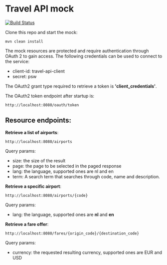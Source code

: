Travel API mock 
===============

[![Build Status](https://drone.io/bitbucket.org/afklmdevnet/simple-travel-api-mock/status.png)](https://drone.io/bitbucket.org/afklmdevnet/simple-travel-api-mock/latest)

Clone this repo and start the mock:

`mvn clean install`

The mock resources are protected and require authentication through OAuth 2 to gain access. The following credentials can be used to connect to the service:
 
- client-id: travel-api-client
- secret: psw
 
The OAuth2 grant type required to retrieve a token is **'client_credentials'**.
 
The OAuth2 token endpoint after startup is:
 
`http://localhost:8080/oauth/token`
 
Resource endpoints:
-------------------

**Retrieve a list of airports**:

`http://localhost:8080/airports`

Query params:

- size: the size of the result
- page: the page to be selected in the paged response
- lang: the language, supported ones are nl and en
- term: A search term that searches through code, name and description.

**Retrieve a specific airport**:

`http://localhost:8080/airports/{code}`

Query params:

- lang: the language, supported ones are **nl** and **en**

**Retrieve a fare offer**:

`http://localhost:8080/fares/{origin_code}/{destination_code}`

Query params:

- currency: the requested resulting currency, supported ones are EUR and USD
 

